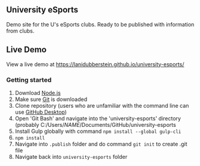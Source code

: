 ## University eSports
Demo site for the U's eSports clubs.  Ready to be published with information from clubs.

## Live Demo

View a live demo at https://lanidubberstein.github.io/university-esports/

### Getting started

1. Download [Node.js](https://nodejs.org/en/)
2. Make sure [Git](https://git-scm.com/downloads) is downloaded
3. Clone repository (users who are unfamiliar with the command line can use [GitHub Desktop](https://desktop.github.com/))
4. Open 'Git Bash' and navigate into the 'university-esports' directory (probably C:/Users/_NAME_/Documents/GitHub/university-esports
5. Install Gulp globally with command `npm install --global gulp-cli`
6. `npm install`
7. Navigate into `.publish` folder and do command `git init` to create .git file
8. Navigate back into `university-esports` folder
